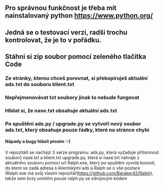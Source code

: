## Pro správnou funkčnost je třeba mít nainstalovaný python https://www.python.org/
## Jedná se o testovací verzi, radši trochu kontrolovat, že je to v pořádku. 
## Stáhni si zip soubor pomocí zeleného tlačítka Code
### Ze stránky, kterou chceš porovnat, si překopíruješ aktuální ads.txt do souboru klient.txt
### Nepřejmenovávat txt soubory jinak to nebude fungovat
### Hlídat si, že nase.txt obsahuje aktuální ads.txt
### Po spuštění ads.py / upgrade.py se vytvoří nový soubor ads.txt, který obsahuje pouze řádky, které na stránce chybí
#### Nápady a bugy hlásit prosím :-)

V repozitáři se nachází 3 verze programu:
  ads.py, která vyžaduje přítomnost souborů nase.txt a klient.txt
  upgrade.py, která si nase.txt nahraje z aktuálního souboru pomocí url
  Ralph.exe, který po spuštění vyvolá konzoli, do které se zadá adresa s klientskými ads a Ralph se o vše postará
  (Ralph.exe má svůj vlastní repozitář(https://github.com/Baraker42/Ralph), takže sem brzy umístím pouze ralph.py se zdrojovým kódem
